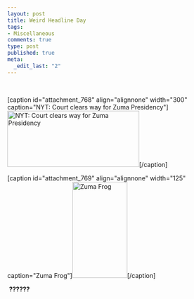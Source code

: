```yaml
--- 
layout: post
title: Weird Headline Day
tags: 
- Miscellaneous
comments: true
type: post
published: true
meta: 
  _edit_last: "2"
---
```

 

[caption id="attachment_768" align="alignnone" width="300" caption="NYT: Court clears way for Zuma Presidency"]<a href="http://brethorsting.com/blog/wp-content/uploads/2008/09/picture-11.png"><img class="size-medium wp-image-768" title="NYT: Court clears way for Zuma Presidency" src="http://brethorsting.com/blog/wp-content/uploads/2008/09/picture-11-300x128.png" alt="NYT: Court clears way for Zuma Presidency" width="300" height="128" /></a>[/caption]

[caption id="attachment_769" align="alignnone" width="125" caption="Zuma Frog"]<a href="http://brethorsting.com/blog/wp-content/uploads/2008/09/picture-21.png"><img class="size-medium wp-image-769" title="Zuma Frog" src="http://brethorsting.com/blog/wp-content/uploads/2008/09/picture-21.png" alt="Zuma Frog" width="125" height="219" /></a>[/caption]

 <strong>??????</strong>
